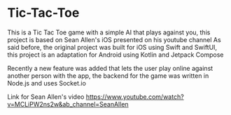 # Tic-Tac-Toe
This is a Tic Tac Toe game with a simple AI that plays against you, this project is based on Sean Allen's iOS presented on his youtube channel As said before, the original project was built for iOS using Swift and SwiftUI, this project is an adaptation for Android using Kotlin and Jetpack Compose

Recently a new feature was added that lets the user play online against another person with the app, the backend for the game was written in Node.js and uses Socket.io

Link for Sean Allen's video https://www.youtube.com/watch?v=MCLiPW2ns2w&ab_channel=SeanAllen
